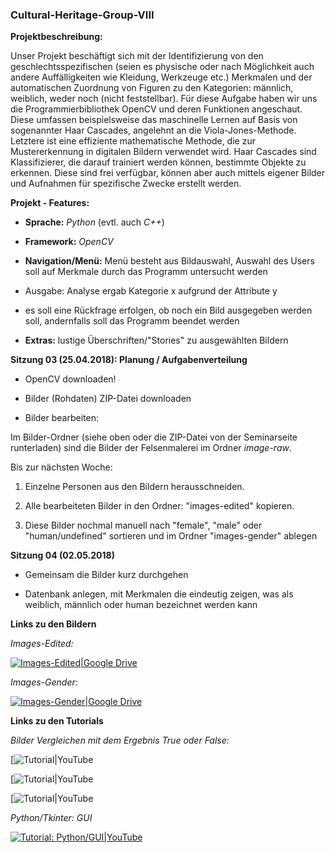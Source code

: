 ### Cultural-Heritage-Group-VIII

**Projektbeschreibung:**

Unser Projekt beschäftigt sich mit der Identifizierung von den geschlechtsspezifischen 
(seien es physische oder nach Möglichkeit auch andere Auffälligkeiten wie Kleidung, Werkzeuge etc.)
Merkmalen und der automatischen Zuordnung von Figuren zu den Kategorien: männlich, weiblich, weder noch (nicht feststellbar).
Für diese Aufgabe haben wir uns die Programmierbibliothek OpenCV und deren Funktionen angeschaut. 
Diese umfassen beispielsweise das maschinelle Lernen auf Basis von sogenannter Haar Cascades, angelehnt an die Viola-Jones-Methode. 
Letztere ist eine effiziente mathematische
Methode, die zur Mustererkennung in digitalen Bildern verwendet wird. Haar Cascades sind
Klassifizierer, die darauf trainiert werden können, bestimmte Objekte zu erkennen.
Diese sind frei verfügbar, können aber auch mittels eigener Bilder und Aufnahmen für spezifische Zwecke erstellt werden.

**Projekt - Features:**

- **Sprache:** *Python* (evtl. auch *C++*)

- **Framework:** *OpenCV*

- **Navigation/Menü:** Menü besteht aus Bildauswahl, Auswahl des Users soll auf Merkmale durch das Programm untersucht werden 

- Ausgabe: Analyse ergab Kategorie x aufgrund der Attribute y

- es soll eine Rückfrage erfolgen, ob noch ein Bild ausgegeben werden soll, andernfalls soll das Programm beendet werden

 - **Extras:** lustige Überschriften/"Stories" zu ausgewählten Bildern


**Sitzung 03 (25.04.2018): Planung / Aufgabenverteilung**

- OpenCV downloaden!

- Bilder (Rohdaten) ZIP-Datei downloaden

- Bilder bearbeiten: 

Im Bilder-Ordner (siehe oben oder die ZIP-Datei von der Seminarseite runterladen) sind die Bilder der Felsenmalerei im Ordner *image-raw*.

Bis zur nächsten Woche:
1. Einzelne Personen aus den Bildern herausschneiden.

2. Alle bearbeiteten Bilder in den Ordner: "images-edited" kopieren.

3. Diese Bilder nochmal manuell nach "female", "male" oder "human/undefined" sortieren und im Ordner "images-gender" ablegen


**Sitzung 04 (02.05.2018)**

- Gemeinsam die Bilder kurz durchgehen 

- Datenbank anlegen, mit Merkmalen die eindeutig zeigen, was als weiblich, männlich oder human bezeichnet werden kann


**Links zu den Bildern**

*Images-Edited:*
 
 [![Images-Edited|Google Drive](https://image.ibb.co/eRFVon/google_drive_logo.jpg)](https://drive.google.com/open?id=1KkN06yyineu1V6Q8mkar38t0XHAABS8t)

*Images-Gender:*

[![Images-Gender|Google Drive](https://image.ibb.co/eRFVon/google_drive_logo.jpg)](https://drive.google.com/open?id=1yHSwLRjFWr03dvh_SYK67EFnmbd90YbN)


**Links zu den Tutorials**

*Bilder Vergleichen mit dem Ergebnis True oder False:*

[![Tutorial|YouTube](https://www.youtube.com/watch?v=T5pRlIbr6gg)

[![Tutorial|YouTube](https://www.youtube.com/watch?v=LNzC4NYYWdg)

[![Tutorial|YouTube](https://www.youtube.com/watch?v=KDxLJ6GrSwI)


*Python/Tkinter: GUI*

[![Tutorial: Python/GUI|YouTube](https://cdn.iconscout.com/public/images/icon/free/png-128/youtube-logo-social-media-3f4643d91d60144c-128x128.png)](https://www.youtube.com/watch?v=RJB1Ek2Ko_Y)










